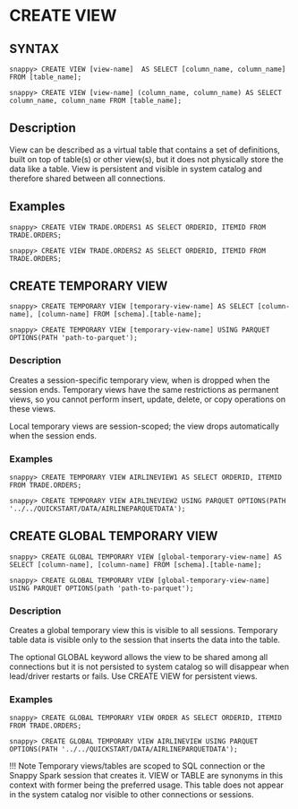 # CREATE VIEW

## SYNTAX

```pre
snappy> CREATE VIEW [view-name]  AS SELECT [column_name, column_name] FROM [table_name];

snappy> CREATE VIEW [view-name] (column_name, column_name) AS SELECT column_name, column_name FROM [table_name];
```

## Description

View can be described as a virtual table that contains a set of definitions, built on top of table(s) or other view(s), but it does not physically store the data like a table.
View is persistent and visible in system catalog and therefore shared between all connections.

## Examples </br>

```pre
snappy> CREATE VIEW TRADE.ORDERS1 AS SELECT ORDERID, ITEMID FROM TRADE.ORDERS;

snappy> CREATE VIEW TRADE.ORDERS2 AS SELECT ORDERID, ITEMID FROM TRADE.ORDERS;
```

## CREATE TEMPORARY VIEW

```pre
snappy> CREATE TEMPORARY VIEW [temporary-view-name] AS SELECT [column-name], [column-name] FROM [schema].[table-name];

snappy> CREATE TEMPORARY VIEW [temporary-view-name] USING PARQUET OPTIONS(PATH 'path-to-parquet');
```
### Description
Creates a session-specific temporary view, when is dropped when the session ends.
Temporary views have the same restrictions as permanent views, so you cannot perform insert, update, delete, or copy operations on these views.

Local temporary views are session-scoped; the view drops automatically when the session ends. 

### Examples

```pre
snappy> CREATE TEMPORARY VIEW AIRLINEVIEW1 AS SELECT ORDERID, ITEMID FROM TRADE.ORDERS;

snappy> CREATE TEMPORARY VIEW AIRLINEVIEW2 USING PARQUET OPTIONS(PATH '../../QUICKSTART/DATA/AIRLINEPARQUETDATA');
```

## CREATE GLOBAL TEMPORARY VIEW

```pre
snappy> CREATE GLOBAL TEMPORARY VIEW [global-temporary-view-name] AS SELECT [column-name], [column-name] FROM [schema].[table-name];

snappy> CREATE GLOBAL TEMPORARY VIEW [global-temporary-view-name] USING PARQUET OPTIONS(path 'path-to-parquet');
```

### Description
Creates a global temporary view this is visible to all sessions. Temporary table data is visible only to the session that inserts the data into the table.

The optional GLOBAL keyword allows the view to be shared among all connections but it is not persisted to system catalog so will disappear when lead/driver restarts or fails. Use CREATE VIEW for persistent views.

### Examples

```pre
snappy> CREATE GLOBAL TEMPORARY VIEW ORDER AS SELECT ORDERID, ITEMID FROM TRADE.ORDERS;

snappy> CREATE GLOBAL TEMPORARY VIEW AIRLINEVIEW USING PARQUET OPTIONS(PATH '../../QUICKSTART/DATA/AIRLINEPARQUETDATA');
```
!!! Note
	Temporary views/tables are scoped to SQL connection or the Snappy Spark session that creates it. VIEW or TABLE are synonyms in this context with former being the preferred usage. This table does not appear in the system catalog nor visible to other connections or sessions.
